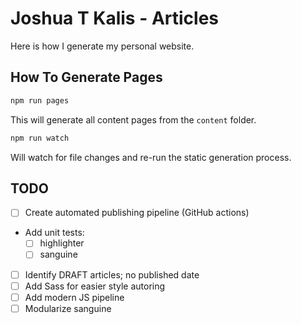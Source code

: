 # Joshua T Kalis - Articles

Here is how I generate my personal website.


## How To Generate Pages

``` bash
npm run pages
```

This will generate all content pages from the `content` folder.

``` bash
npm run watch
```

Will watch for file changes and re-run the static generation process.


## TODO

  * [ ] Create automated publishing pipeline (GitHub actions)
  * Add unit tests:
      - [ ] highlighter
      - [ ] sanguine
  * [ ] Identify DRAFT articles; no published date
  * [ ] Add Sass for easier style autoring
  * [ ] Add modern JS pipeline
  * [ ] Modularize sanguine
